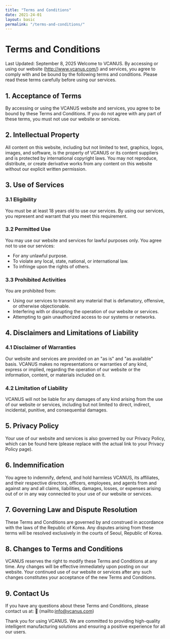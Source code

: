 ```yaml
---
title: "Terms and Conditions"
date: 2021-24-01
layout: basic
permalink: "/terms-and-conditions/"
---
```


# Terms and Conditions

Last Updated: September 8, 2025
Welcome to VCANUS. By accessing or using our website (http://www.vcanus.com/) and services, you agree to comply with and be bound by the following terms and conditions. Please read these terms carefully before using our services.

## 1. Acceptance of Terms
By accessing or using the VCANUS website and services, you agree to be bound by these Terms and Conditions. If you do not agree with any part of these terms, you must not use our website or services.

## 2. Intellectual Property
All content on this website, including but not limited to text, graphics, logos, images, and software, is the property of VCANUS or its content suppliers and is protected by international copyright laws. You may not reproduce, distribute, or create derivative works from any content on this website without our explicit written permission.

## 3. Use of Services

### 3.1 Eligibility
You must be at least 18 years old to use our services. By using our services, you represent and warrant that you meet this requirement.

### 3.2 Permitted Use
You may use our website and services for lawful purposes only. You agree not to use our services:
- For any unlawful purpose.
- To violate any local, state, national, or international law.
- To infringe upon the rights of others.

### 3.3 Prohibited Activities
You are prohibited from:
- Using our services to transmit any material that is defamatory, offensive, or otherwise objectionable.
- Interfering with or disrupting the operation of our website or services.
- Attempting to gain unauthorized access to our systems or networks.


## 4. Disclaimers and Limitations of Liability

### 4.1 Disclaimer of Warranties
Our website and services are provided on an "as is" and "as available" basis. VCANUS makes no representations or warranties of any kind, express or implied, regarding the operation of our website or the information, content, or materials included on it.

### 4.2 Limitation of Liability
VCANUS will not be liable for any damages of any kind arising from the use of our website or services, including but not limited to direct, indirect, incidental, punitive, and consequential damages.

## 5. Privacy Policy
Your use of our website and services is also governed by our Privacy Policy, which can be found here (please replace with the actual link to your Privacy Policy page).

## 6. Indemnification
You agree to indemnify, defend, and hold harmless VCANUS, its affiliates, and their respective directors, officers, employees, and agents from and against any and all claims, liabilities, damages, losses, or expenses arising out of or in any way connected to your use of our website or services.

## 7. Governing Law and Dispute Resolution
These Terms and Conditions are governed by and construed in accordance with the laws of the Republic of Korea. Any disputes arising from these terms will be resolved exclusively in the courts of Seoul, Republic of Korea.

## 8. Changes to Terms and Conditions
VCANUS reserves the right to modify these Terms and Conditions at any time. Any changes will be effective immediately upon posting on our website. Your continued use of our website or services after any such changes constitutes your acceptance of the new Terms and Conditions.

## 9. Contact Us
If you have any questions about these Terms and Conditions, please contact us at:
📧 (mailto:info@vcanus.com)

Thank you for using VCANUS. We are committed to providing high-quality intelligent manufacturing solutions and ensuring a positive experience for all our users.
